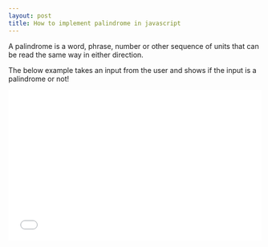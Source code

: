```yaml
---
layout: post
title: How to implement palindrome in javascript
---
```


A palindrome is a word, phrase, number or other sequence of units that can be read the same way in either direction.

The below example takes an input from the user and shows if the input is a palindrome or not!

<iframe width="100%" height="300" src="//jsfiddle.net/xameeramir/e4Lo1jc5/embedded/" allowfullscreen="allowfullscreen" allowpaymentrequest frameborder="0"></iframe>